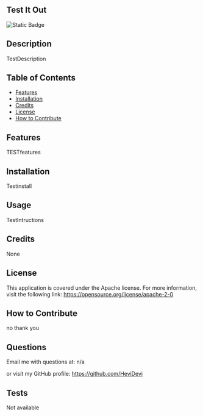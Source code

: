 
## Test It Out


![Static Badge](https://img.shields.io/badge/Licence-Apache_2.0-orange)

## Description

TestDescription 

## Table of Contents

- [Features](#features)
- [Installation](#installation)
- [Credits](#credits)
- [License](#license)
- [How to Contribute](#how-to-contribute)

## Features

TESTfeatures

## Installation

Testinstall

## Usage

TestIntructions

## Credits

None

## License

This application is covered under the Apache license. 
For more information, visit the following link:
https://opensource.org/license/apache-2-0
 

## How to Contribute

no thank you

## Questions

Email me with questions at:
n/a 

or visit my GitHub profile:
https://github.com/HeviDevi

## Tests

Not available

  